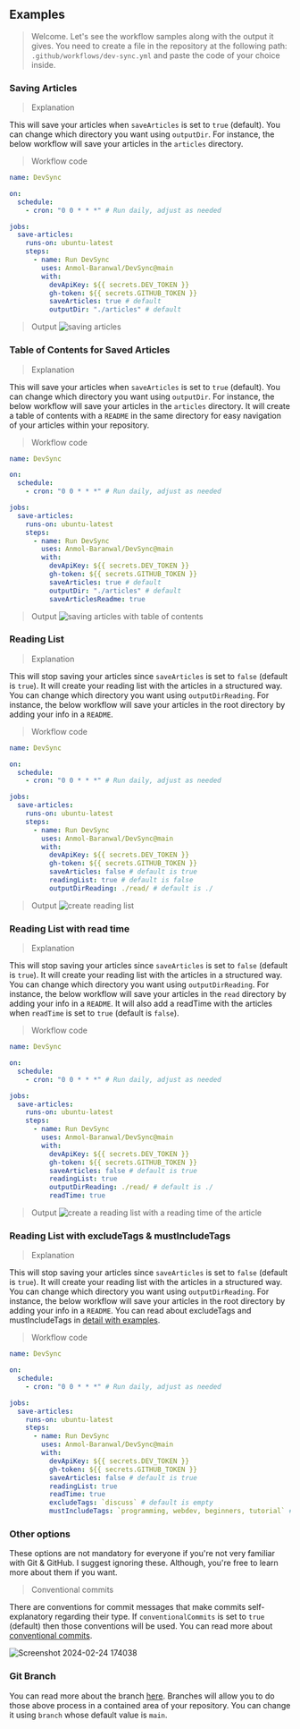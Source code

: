 ## Examples

> Welcome. Let's see the workflow samples along with the output it gives.
> You need to create a file in the repository at the following path: `.github/workflows/dev-sync.yml` and paste the code of your choice inside.

### Saving Articles

> Explanation

This will save your articles when `saveArticles` is set to `true` (default). You can change which directory you want using `outputDir`. For instance, the below workflow will save your articles in the `articles` directory.

> Workflow code

```yml
name: DevSync

on:
  schedule:
    - cron: "0 0 * * *" # Run daily, adjust as needed

jobs:
  save-articles:
    runs-on: ubuntu-latest
    steps:
      - name: Run DevSync
        uses: Anmol-Baranwal/DevSync@main
        with:
          devApiKey: ${{ secrets.DEV_TOKEN }}
          gh-token: ${{ secrets.GITHUB_TOKEN }}
          saveArticles: true # default
          outputDir: "./articles" # default
```

> Output
![saving articles](https://github.com/Anmol-Baranwal/DevSync/assets/74038190/a5c18795-c74b-4833-a38b-22c22c8e2c19)


### Table of Contents for Saved Articles

> Explanation

This will save your articles when `saveArticles` is set to `true` (default). You can change which directory you want using `outputDir`. For instance, the below workflow will save your articles in the `articles` directory. It will create a table of contents with a `README` in the same directory for easy navigation of your articles within your repository.

> Workflow code

```yml
name: DevSync

on:
  schedule:
    - cron: "0 0 * * *" # Run daily, adjust as needed

jobs:
  save-articles:
    runs-on: ubuntu-latest
    steps:
      - name: Run DevSync
        uses: Anmol-Baranwal/DevSync@main
        with:
          devApiKey: ${{ secrets.DEV_TOKEN }}
          gh-token: ${{ secrets.GITHUB_TOKEN }}
          saveArticles: true # default
          outputDir: "./articles" # default
          saveArticlesReadme: true 
```

> Output
![saving articles with table of contents](https://github.com/Anmol-Baranwal/DevSync/assets/74038190/3ef5c665-b42a-4e1d-b769-4146d8e82259)


### Reading List

> Explanation

This will stop saving your articles since `saveArticles` is set to `false` (default is `true`). It will create your reading list with the articles in a structured way. You can change which directory you want using `outputDirReading`. For instance, the below workflow will save your articles in the root directory by adding your info in a `README`.

> Workflow code

```yml
name: DevSync

on:
  schedule:
    - cron: "0 0 * * *" # Run daily, adjust as needed

jobs:
  save-articles:
    runs-on: ubuntu-latest
    steps:
      - name: Run DevSync
        uses: Anmol-Baranwal/DevSync@main
        with:
          devApiKey: ${{ secrets.DEV_TOKEN }}
          gh-token: ${{ secrets.GITHUB_TOKEN }}
          saveArticles: false # default is true
          readingList: true # default is false
          outputDirReading: ./read/ # default is ./

```

> Output
![create reading list](https://github.com/Anmol-Baranwal/DevSync/assets/74038190/b45d1e49-0a8b-4dc7-a41e-82649baa7aff)


### Reading List with read time

> Explanation

This will stop saving your articles since `saveArticles` is set to `false` (default is `true`). It will create your reading list with the articles in a structured way. You can change which directory you want using `outputDirReading`. For instance, the below workflow will save your articles in the `read` directory by adding your info in a `README`. It will also add a readTime with the articles when `readTime` is set to `true` (default is `false`).

> Workflow code

```yml
name: DevSync

on:
  schedule:
    - cron: "0 0 * * *" # Run daily, adjust as needed

jobs:
  save-articles:
    runs-on: ubuntu-latest
    steps:
      - name: Run DevSync
        uses: Anmol-Baranwal/DevSync@main
        with:
          devApiKey: ${{ secrets.DEV_TOKEN }}
          gh-token: ${{ secrets.GITHUB_TOKEN }}
          saveArticles: false # default is true
          readingList: true
          outputDirReading: ./read/ # default is ./
          readTime: true
```

> Output
![create a reading list with a reading time of the article](https://github.com/Anmol-Baranwal/DevSync/assets/74038190/820cb75f-58c2-46ef-8845-5565f3f1fc37)


### Reading List with excludeTags & mustIncludeTags

> Explanation

This will stop saving your articles since `saveArticles` is set to `false` (default is `true`). It will create your reading list with the articles in a structured way. You can change which directory you want using `outputDirReading`. For instance, the below workflow will save your articles in the root directory by adding your info in a `README`. You can read about excludeTags and mustIncludeTags in [detail with examples](https://github.com/Anmol-Baranwal/DevSync?tab=readme-ov-file#the-concept-of-excludetags-and-mustincludetags).

> Workflow code

```yml
name: DevSync

on:
  schedule:
    - cron: "0 0 * * *" # Run daily, adjust as needed

jobs:
  save-articles:
    runs-on: ubuntu-latest
    steps:
      - name: Run DevSync
        uses: Anmol-Baranwal/DevSync@main
        with:
          devApiKey: ${{ secrets.DEV_TOKEN }}
          gh-token: ${{ secrets.GITHUB_TOKEN }}
          saveArticles: false # default is true
          readingList: true
          readTime: true
          excludeTags: `discuss` # default is empty
          mustIncludeTags: `programming, webdev, beginners, tutorial` # default is empty
```

### Other options

These options are not mandatory for everyone if you're not very familiar with Git & GitHub. I suggest ignoring these. Although, you're free to learn more about them if you want.

> Conventional commits

There are conventions for commit messages that make commits self-explanatory regarding their type. If `conventionalCommits` is set to `true` (default) then those conventions will be used. You can read more about [conventional commits](https://www.conventionalcommits.org/en/v1.0.0/).

![Screenshot 2024-02-24 174038](https://github.com/Anmol-Baranwal/DevSync/assets/74038190/4cd62814-6eb0-45c5-869b-20c624981c8c)


### Git Branch

You can read more about the branch [here](https://docs.github.com/en/pull-requests/collaborating-with-pull-requests/proposing-changes-to-your-work-with-pull-requests/about-branches). Branches will allow you to do those above process in a contained area of your repository. You can change it using `branch` whose default value is `main`.
